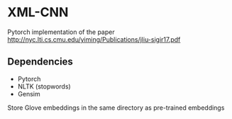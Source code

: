 # XML-CNN
Pytorch implementation of the paper http://nyc.lti.cs.cmu.edu/yiming/Publications/jliu-sigir17.pdf

## Dependencies
* Pytorch
* NLTK (stopwords)
* Gensim


Store Glove embeddings in the same directory as pre-trained embeddings
